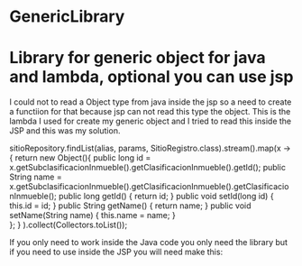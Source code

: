 # GenericLibrary
# Library for generic object for java and lambda, optional  you can use jsp

I   could not to  read a Object type from java inside the jsp so  a need to create a functiion for that because 
jsp can not read this type the object.
This is the lambda I used for  create my generic object and I tried to read this inside the JSP and  this  was my solution.

sitioRepository.findList(alias, params, SitioRegistro.class).stream().map(x ->{ return  new Object(){
				public long id = x.getSubclasificacionInmueble().getClasificacionInmueble().getId();
				public String name = x.getSubclasificacionInmueble().getClasificacionInmueble().getClasificacionInmueble();
				public long getId() {
					return id;
				}
				public void setId(long id) {
					this.id = id;
				}
				public String getName() {
					return name;
				}
				public void setName(String name) {
					this.name = name;
				}		
			}; } ).collect(Collectors.toList());

If you only need to work inside the Java code  you only need the library but if you need to use 
inside the JSP you will need  make this:
